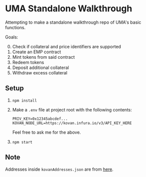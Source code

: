 # UMA Standalone Walkthrough

Attempting to make a standalone walkthrough repo of UMA's basic functions.

Goals:

0. Check if collateral and price identifiers are supported
1. Create an EMP contract
2. Mint tokens from said contract
3. Redeem tokens
4. Deposit additional collateral
5. Withdraw excess collateral

## Setup

1. `npm install`
2. Make a `.env` file at project root with the following contents:

    ```
    PRIV_KEY=0x12345abcdef...
    KOVAN_NODE_URL=https://kovan.infura.io/v3/API_KEY_HERE
    ```

    Feel free to ask me for the above.
3. `npm start`

## Note

Addresses inside `kovanAddresses.json` are from [here](https://github.com/UMAprotocol/protocol/blob/master/core/networks/42.json).
